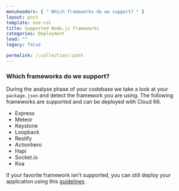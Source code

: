```yaml
---
menuheaders: [ " Which frameworks do we support? " ]
layout: post
template: one-col
title: Supported Node.js frameworks
categories: Deployment
lead: ""
legacy: false

permalink: /:collection/:path
---
```



###  Which frameworks do we support? 

During the analyse phase of your codebase we take a look at your `package.json` and detect the framework you are using. The following frameworks are supported and can be deployed with Cloud 66.

*    Express
*    Meteor
*    Keystone
*    Loopback
*    Restify
*    Actionhero
*    Hapi
*    Socket.io
*    Koa

If your favorite framework isn't supported, you can still deploy your application using this 
[guidelines](application-settings-node.html)
.

